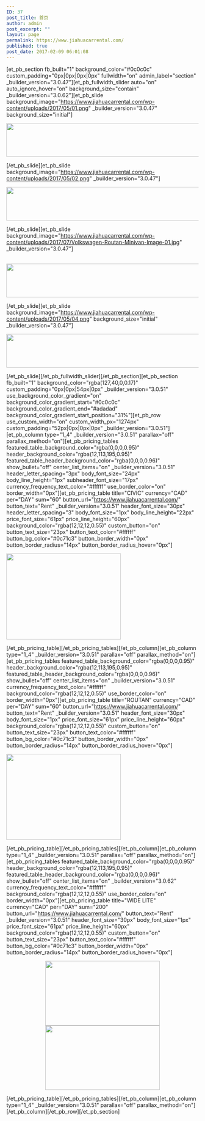 ```yaml
---
ID: 37
post_title: 首页
author: admin
post_excerpt: ""
layout: page
permalink: https://www.jiahuacarrental.com/
published: true
post_date: 2017-02-09 06:01:08
---
```

[et_pb_section fb_built="1" background_color="#0c0c0c" custom_padding="0px|0px|0px|0px" fullwidth="on" admin_label="section" _builder_version="3.0.47"][et_pb_fullwidth_slider auto="on" auto_ignore_hover="on" background_size="contain" _builder_version="3.0.62"][et_pb_slide background_image="https://www.jiahuacarrental.com/wp-content/uploads/2017/05/01.png" _builder_version="3.0.47" background_size="initial"]

<a href="https://www.jiahuacarrental.com/wp-content/uploads/2017/05/画板-14.png"><img class="wp-image-145 alignnone size-large" src="https://www.jiahuacarrental.com/wp-content/uploads/2017/05/画板-14-1024x88.png" alt="" width="1024" height="88" /></a>

[/et_pb_slide][et_pb_slide background_image="https://www.jiahuacarrental.com/wp-content/uploads/2017/05/02.png" _builder_version="3.0.47"]

<a href="https://www.jiahuacarrental.com/wp-content/uploads/2017/05/画板-15.png"><img class="wp-image-146 alignleft size-large" src="https://www.jiahuacarrental.com/wp-content/uploads/2017/05/画板-15-1024x88.png" alt="" width="1024" height="88" /></a>

[/et_pb_slide][et_pb_slide background_image="https://www.jiahuacarrental.com/wp-content/uploads/2017/07/Volkswagen-Routan-Minivan-Image-01.jpg" _builder_version="3.0.47"]<p><br /><a href="https://www.jiahuacarrental.com/wp-content/uploads/2017/05/画板-16.png"><img class="wp-image-147 alignleft size-large" src="https://www.jiahuacarrental.com/wp-content/uploads/2017/05/画板-16-1024x88.png" alt="" width="1024" height="88" data-pin-nopin="true" /></a></p>[/et_pb_slide][et_pb_slide background_image="https://www.jiahuacarrental.com/wp-content/uploads/2017/05/04.png" background_size="initial" _builder_version="3.0.47"]

<a href="https://www.jiahuacarrental.com/wp-content/uploads/2017/05/画板-17.png"><img class="wp-image-148 alignleft size-large" src="https://www.jiahuacarrental.com/wp-content/uploads/2017/05/画板-17-1024x88.png" alt="" width="1024" height="88" /></a>

[/et_pb_slide][/et_pb_fullwidth_slider][/et_pb_section][et_pb_section fb_built="1" background_color="rgba(127,40,0,0.17)" custom_padding="0px|0px|54px|0px" _builder_version="3.0.51" use_background_color_gradient="on" background_color_gradient_start="#0c0c0c" background_color_gradient_end="#adadad" background_color_gradient_start_position="31%"][et_pb_row use_custom_width="on" custom_width_px="1274px" custom_padding="52px|0px|0px|0px" _builder_version="3.0.51"][et_pb_column type="1_4" _builder_version="3.0.51" parallax="off" parallax_method="on"][et_pb_pricing_tables featured_table_background_color="rgba(0,0,0,0.95)" header_background_color="rgba(12,113,195,0.95)" featured_table_header_background_color="rgba(0,0,0,0.96)" show_bullet="off" center_list_items="on" _builder_version="3.0.51" header_letter_spacing="3px" body_font_size="24px" body_line_height="1px" subheader_font_size="17px" currency_frequency_text_color="#ffffff" use_border_color="on" border_width="0px"][et_pb_pricing_table title="CIVIC" currency="CAD" per="DAY" sum="60" button_url="https://www.jiahuacarrental.com/" button_text="Rent" _builder_version="3.0.51" header_font_size="30px" header_letter_spacing="3" body_font_size="1px" body_line_height="22px" price_font_size="61px" price_line_height="60px" background_color="rgba(12,12,12,0.55)" custom_button="on" button_text_size="23px" button_text_color="#ffffff" button_bg_color="#0c71c3" button_border_width="0px" button_border_radius="14px" button_border_radius_hover="0px"]<p><a href="https://www.jiahuacarrental.com/wp-content/uploads/2017/07/Honda-Civic-2012.jpg"><img src="https://www.jiahuacarrental.com/wp-content/uploads/2017/07/Honda-Civic-2012-300x225.jpg" width="300" height="225" alt="" class="wp-image-275 alignnone size-medium" /></a></p>[/et_pb_pricing_table][/et_pb_pricing_tables][/et_pb_column][et_pb_column type="1_4" _builder_version="3.0.51" parallax="off" parallax_method="on"][et_pb_pricing_tables featured_table_background_color="rgba(0,0,0,0.95)" header_background_color="rgba(12,113,195,0.95)" featured_table_header_background_color="rgba(0,0,0,0.96)" show_bullet="off" center_list_items="on" _builder_version="3.0.51" currency_frequency_text_color="#ffffff" background_color="rgba(12,12,12,0.55)" use_border_color="on" border_width="0px"][et_pb_pricing_table title="ROUTAN" currency="CAD" per="DAY" sum="60" button_url="https://www.jiahuacarrental.com/" button_text="Rent" _builder_version="3.0.51" header_font_size="30px" body_font_size="1px" price_font_size="61px" price_line_height="60px" background_color="rgba(12,12,12,0.55)" custom_button="on" button_text_size="23px" button_text_color="#ffffff" button_bg_color="#0c71c3" button_border_width="0px" button_border_radius="14px" button_border_radius_hover="0px"]<p><a href="https://www.jiahuacarrental.com/wp-content/uploads/2017/07/1.jpg"><img src="https://www.jiahuacarrental.com/wp-content/uploads/2017/07/1-300x225.jpg" width="300" height="225" alt="" class="wp-image-274 alignnone size-medium" /></a></p>[/et_pb_pricing_table][/et_pb_pricing_tables][/et_pb_column][et_pb_column type="1_4" _builder_version="3.0.51" parallax="off" parallax_method="on"][et_pb_pricing_tables featured_table_background_color="rgba(0,0,0,0.95)" header_background_color="rgba(12,113,195,0.95)" featured_table_header_background_color="rgba(0,0,0,0.96)" show_bullet="off" center_list_items="on" _builder_version="3.0.62" currency_frequency_text_color="#ffffff" background_color="rgba(12,12,12,0.55)" use_border_color="on" border_width="0px"][et_pb_pricing_table title="WIDE LITE" currency="CAD" per="DAY" sum="200" button_url="https://www.jiahuacarrental.com/" button_text="Rent" _builder_version="3.0.51" header_font_size="30px" body_font_size="1px" price_font_size="61px" price_line_height="60px" background_color="rgba(12,12,12,0.55)" custom_button="on" button_text_size="23px" button_text_color="#ffffff" button_bg_color="#0c71c3" button_border_width="0px" button_border_radius="14px" button_border_radius_hover="0px"]<p style="text-align: center;"><a href="https://www.jiahuacarrental.com/wp-content/uploads/2017/07/WechatIMG11.jpeg"><img src="https://www.jiahuacarrental.com/wp-content/uploads/2017/07/WechatIMG11-300x169.jpeg" width="300" height="169" alt="" class="wp-image-308 alignnone size-medium" /></a> <a href="https://www.jiahuacarrental.com/wp-content/uploads/2017/07/WechatIMG12.jpeg"><img src="https://www.jiahuacarrental.com/wp-content/uploads/2017/07/WechatIMG12-300x169.jpeg" width="300" height="169" alt="" class="wp-image-309 aligncenter size-medium" /></a></p>[/et_pb_pricing_table][/et_pb_pricing_tables][/et_pb_column][et_pb_column type="1_4" _builder_version="3.0.51" parallax="off" parallax_method="on"][/et_pb_column][/et_pb_row][/et_pb_section]